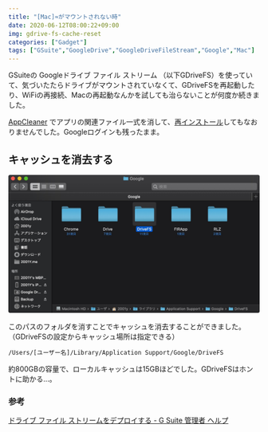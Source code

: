 ```yaml
---
title: "[Mac]≈がマウントされない時"
date: 2020-06-12T08:00:22+09:00
img: gdrive-fs-cache-reset
categories: ["Gadget"]
tags: ["GSuite","GoogleDrive","GoogleDriveFileStream","Google","Mac"]
---
```

GSuiteの Googleドライブ ファイル ストリーム （以下GDriveFS）を使っていて、気づいたたらドライブがマウントされていなくて、GDriveFSを再起動したり、WiFiの再接続、Macの再起動なんかを試しても治らないことが何度か続きました。

[AppCleaner](https://freemacsoft.net/appcleaner/) でアプリの関連ファイル一式を消して、[再インストール](https://support.google.com/a/answer/7491144?hl=ja#windows)してもなおりませんでした。Googleログインも残ったまま。

## キャッシュを消去する

![この中にログイン情報も含まれてるみたい](../../../images/drive-fs-cache-reset-1.jpg)

このパスのフォルダを消すことでキャッシュを消去することができました。（GDriveFSの設定からキャッシュ場所は指定できる）

```sh
/Users/[ユーザー名]/Library/Application Support/Google/DriveFS
```

約800GBの容量で、ローカルキャッシュは15GBほどでした。GDriveFSはホントに助かる...。

### 参考

[ドライブ ファイル ストリームをデプロイする - G Suite 管理者 ヘルプ](https://support.google.com/a/answer/7491144?hl=ja#uninstall)